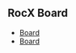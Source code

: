 ## RocX Board
* [Board](https://github.com/orgs/thebandofficial/projects/5)
* [Board]($secrets.ROCX_URL)
